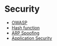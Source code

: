 # Security

 - [OWASP](owasp.md)
 - [Hash function](hash.md)
 - [ARP Spoofing](arp_spoofing.md)
 - [Application Security](app-sec/ASSESS_APP_SEC.md)
